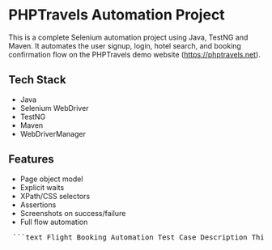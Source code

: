 # PHPTravels Automation Project

This is a complete Selenium automation project using Java, TestNG and Maven. It automates the user signup, login, hotel search, and booking confirmation flow on the PHPTravels demo website
(https://phptravels.net).


##  Tech Stack
- Java
- Selenium WebDriver
- TestNG
- Maven
- WebDriverManager

##  Features
- Page object model
- Explicit waits
- XPath/CSS selectors
- Assertions
- Screenshots on success/failure
- Full flow automation


<pre> ```text Flight Booking Automation Test Case Description This automated test case uses Selenium WebDriver and TestNG to simulate a complete flight booking process on https://phptravels.net/. Steps performed: 1. Navigate to the Website - Launches the browser and opens https://phptravels.net/. 2. Select Flights Tab - Clicks on the "Flights" tab to begin flight search. 3. Enter Flight Search Details - From: SIN - Singapore Changi Airport - To: JFK - John F Kennedy International - Depart Date: May 22, 2025 - Travellers: 1 - Clicks the Search button 4. Filter and Select Flight - Applies "Direct" filter under Stops - Selects the first available flight from the list 5. Fill in Personal and Traveller Information - Personal Info: - First Name, Last Name, Email, Phone, Address - Nationality: Sri Lanka - Current Country: Sri Lanka - Traveller Info: - First Name, Last Name, Passport Number, Email, Phone 6. Choose Payment Method - Selects "Pay Later" option - Agrees to Terms and Conditions - Confirms booking 7. Confirmation and Exit - Verifies the invoice page is displayed - (Optional) Captures screenshot of the invoice - Closes the browser ``` </pre>
